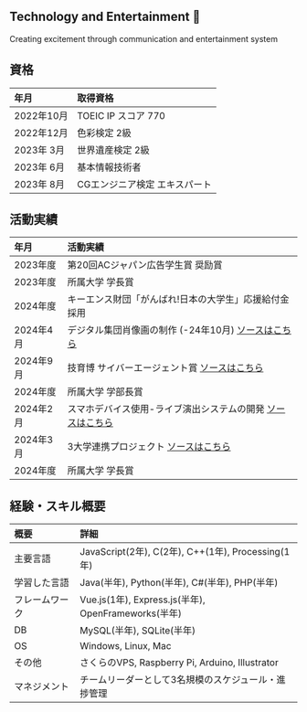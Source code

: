 ## Technology and Entertainment 👋

Creating excitement through communication and entertainment system

## 資格
| 年月 | 取得資格 |
| :--- | :--- |
| 2022年10月 | TOEIC IP スコア 770 |
| 2022年12月 | 色彩検定 2級 |
| 2023年 3月  | 世界遺産検定 2級 |
| 2023年 6月  | 基本情報技術者 |
| 2023年 8月  | CGエンジニア検定 エキスパート |

## 活動実績
| 年月 | 活動実績 |
| :--- | :--- |
| 2023年度 | 第20回ACジャパン広告学生賞 奨励賞 |
| 2023年度 | 所属大学 学長賞 |
| 2024年度 | キーエンス財団「がんばれ!日本の大学生」応援給付金 採用 |
| 2024年4月 | デジタル集団肖像画の制作 (-24年10月) [ソースはこちら](https://github.com/nakamuraprocess/DoppVisualInstallation2024) |
| 2024年9月  | 技育博 サイバーエージェント賞 [ソースはこちら](https://github.com/TomatoCakePasta/copla-univ)|
| 2024年度 | 所属大学 学部長賞 |
| 2024年2月 | スマホデバイス使用-ライブ演出システムの開発 [ソースはこちら](https://github.com/TomatoCakePasta/penlight-system) |
| 2024年3月 | 3大学連携プロジェクト [ソースはこちら](https://github.com/TomatoCakePasta/project3T) |
| 2024年度 | 所属大学 学長賞 |

## 経験・スキル概要
| 概要 | 詳細 |
| :--- | :--- |
| 主要言語 | JavaScript(2年), C(2年), C++(1年), Processing(1年) |
| 学習した言語 | Java(半年), Python(半年), C#(半年), PHP(半年) |
| フレームワーク | Vue.js(1年), Express.js(半年), OpenFrameworks(半年) |
| DB | MySQL(半年), SQLite(半年) |
| OS | Windows, Linux, Mac |
| その他 | さくらのVPS, Raspberry Pi, Arduino, Illustrator |
| マネジメント | チームリーダーとして3名規模のスケジュール・進捗管理 |

<!--
**TomatoCakePasta/TomatoCakePasta** is a ✨ _special_ ✨ repository because its `README.md` (this file) appears on your GitHub profile.

Here are some ideas to get you started:

- 🔭 I’m currently working on ...
- 🌱 I’m currently learning ...
- 👯 I’m looking to collaborate on ...
- 🤔 I’m looking for help with ...
- 💬 Ask me about ...
- 📫 How to reach me: ...
- 😄 Pronouns: ...
- ⚡ Fun fact: ...
-->
